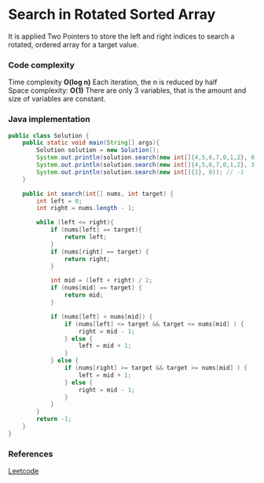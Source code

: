 # Search in Rotated Sorted Array

It is applied Two Pointers to store the left and right indices to search a rotated, ordered array for a target value.

### Code complexity
Time complexity **O(log n)** Each iteration, the n is reduced by half\
Space complexity: **O(1)** There are only 3 variables, that is the amount and size of variables are constant.

### Java implementation

``` Java
public class Solution {
    public static void main(String[] args){
        Solution solution = new Solution();
        System.out.println(solution.search(new int[]{4,5,6,7,0,1,2}, 0)); // 4
        System.out.println(solution.search(new int[]{4,5,6,7,0,1,2}, 3)); // -1
        System.out.println(solution.search(new int[]{1}, 0)); // -1
    }

    public int search(int[] nums, int target) {
        int left = 0;
        int right = nums.length - 1;

        while (left <= right){
            if (nums[left] == target){
                return left;
            }
            if (nums[right] == target) {
                return right;
            }

            int mid = (left + right) / 2;
            if (nums[mid] == target) {
                return mid;
            }

            if (nums[left] < nums[mid]) {
                if (nums[left] <= target && target <= nums[mid] ) {
                    right = mid - 1;
                } else {
                    left = mid + 1;
                }
            } else {
                if (nums[right] >= target && target >= nums[mid] ) {
                    left = mid + 1;
                } else {
                    right = mid - 1;
                }
            }
        }
        return -1;
    }
}
```

### References
[Leetcode](https://leetcode.com/problems/search-in-rotated-sorted-array/)
